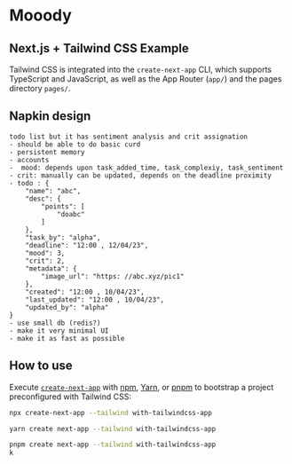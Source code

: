 # Mooody
## Next.js + Tailwind CSS Example

Tailwind CSS is integrated into the `create-next-app` CLI, which supports TypeScript and JavaScript, as well as the App Router (`app/`) and the pages directory `pages/`.

## Napkin design
```
todo list but it has sentiment analysis and crit assignation 
- should be able to do basic curd
- persistent memory
- accounts
-  mood: depends upon task_added_time, task_complexiy, task_sentiment
- crit: manually can be updated, depends on the deadline proximity
- todo : {
    "name": "abc",
    "desc": {
        "points": [
            "doabc"
        ]
    },
    "task_by": "alpha",
    "deadline": "12:00 , 12/04/23",
    "mood": 3,
    "crit": 2,
    "metadata": {
        "image_url": "https: //abc.xyz/pic1"
    },
    "created": "12:00 , 10/04/23",
    "last_updated": "12:00 , 10/04/23",
    "updated_by": "alpha"
}
- use small db (redis?)
- make it very minimal UI
- make it as fast as possible
```
## How to use

Execute [`create-next-app`](https://github.com/vercel/next.js/tree/canary/packages/create-next-app) with [npm](https://docs.npmjs.com/cli/init), [Yarn](https://yarnpkg.com/lang/en/docs/cli/create/), or [pnpm](https://pnpm.io) to bootstrap a project preconfigured with Tailwind CSS:

```bash
npx create-next-app --tailwind with-tailwindcss-app
```

```bash
yarn create next-app --tailwind with-tailwindcss-app
```

```bash
pnpm create next-app --tailwind with-tailwindcss-app
k